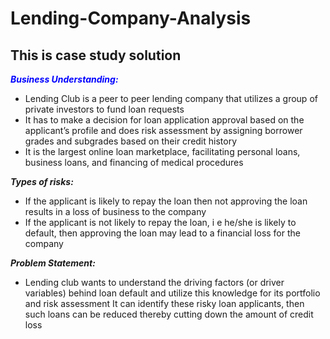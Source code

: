 # Lending-Company-Analysis

## This is case study solution

<font color=blue>**_Business Understanding:_**</font>
- Lending Club is a peer to peer lending company that utilizes a group of private investors to fund loan
requests 
- It has to make a decision for loan application approval based on the applicant’s profile and does risk
assessment by assigning borrower grades and subgrades based on their credit history
- It is the largest online loan marketplace, facilitating personal loans, business loans, and financing of
medical procedures 

**_Types of risks:_**
- If the applicant is likely to repay the loan then not approving the loan results in a loss of
business to the company
- If the applicant is not likely to repay the loan, i e he/she is likely to default, then approving the loan
may lead to a financial loss for the company

**_Problem Statement:_**
- Lending club wants to understand the driving factors (or driver variables) behind loan default and utilize
this knowledge for its portfolio and risk assessment It can identify these risky loan applicants, then such
loans can be reduced thereby cutting down the amount of credit loss
